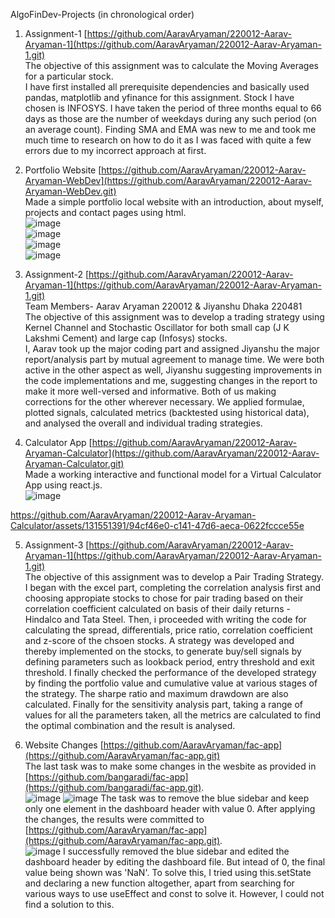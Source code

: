 AlgoFinDev-Projects (in chronological order)

1. Assignment-1 [https://github.com/AaravAryaman/220012-Aarav-Aryaman-1](https://github.com/AaravAryaman/220012-Aarav-Aryaman-1.git)  
The objective of this assignment was to calculate the Moving Averages for a particular stock.  
I have first installed all prerequisite dependencies and basically used pandas, matplotlib and yfinance for this assignment. Stock I have chosen is INFOSYS. I have taken the period of three months equal to 66 days as those are the number of weekdays during any such period (on an average count). Finding SMA and EMA was new to me and took me much time to research on how to do it as I was faced with quite a few errors due to my incorrect approach at first.  

2. Portfolio Website [https://github.com/AaravAryaman/220012-Aarav-Aryaman-WebDev](https://github.com/AaravAryaman/220012-Aarav-Aryaman-WebDev.git)  
Made a simple portfolio local website with an introduction, about myself, projects and contact pages using html.  
![image](https://github.com/AaravAryaman/220012-Aarav-Aryaman-WebDev/assets/131551391/ef3dfd13-f3c1-4fcb-a02b-39ea10a2884f)  
![image](https://github.com/AaravAryaman/220012-Aarav-Aryaman-WebDev/assets/131551391/cb3bad49-6754-4cd0-b71c-95b5053b9ce5)  
![image](https://github.com/AaravAryaman/220012-Aarav-Aryaman-WebDev/assets/131551391/4878cbd3-7270-49b9-98b4-98a1057c154f)  
![image](https://github.com/AaravAryaman/220012-Aarav-Aryaman-WebDev/assets/131551391/7a46f87f-4635-41dd-bd35-6ee1b5c0f1a1)  

3. Assignment-2 [https://github.com/AaravAryaman/220012-Aarav-Aryaman-1](https://github.com/AaravAryaman/220012-Aarav-Aryaman-1.git)  
Team Members- Aarav Aryaman 220012 & Jiyanshu Dhaka 220481  
The objective of this assignment was to develop a trading strategy using Kernel Channel and Stochastic Oscillator for both small cap (J K Lakshmi Cement) and large cap (Infosys) stocks.  
I, Aarav took up the major coding part and assigned Jiyanshu the major report/analysis part by mutual agreement to manage time. We were both active in the other aspect as well, Jiyanshu suggesting improvements in the code implementations and me, suggesting changes in the report to make it more well-versed and informative. Both of us making corrections for the other wherever necessary. We applied formulae, plotted signals, calculated metrics (backtested using historical data), and analysed the overall and individual trading strategies.  

4. Calculator App [https://github.com/AaravAryaman/220012-Aarav-Aryaman-Calculator](https://github.com/AaravAryaman/220012-Aarav-Aryaman-Calculator.git)  
Made a working interactive and functional model for a Virtual Calculator App using react.js.  
![image](https://github.com/AaravAryaman/220012-Aarav-Aryaman-Calculator/assets/131551391/32000072-ca74-4462-88b5-c526ccd33d74)  

https://github.com/AaravAryaman/220012-Aarav-Aryaman-Calculator/assets/131551391/94cf46e0-c141-47d6-aeca-0622fccce55e  

5. Assignment-3 [https://github.com/AaravAryaman/220012-Aarav-Aryaman-1](https://github.com/AaravAryaman/220012-Aarav-Aryaman-1.git)  
The objective of this assignment was to develop a Pair Trading Strategy.  
I began with the excel part, completing the correlation analysis first and choosing appropiate stocks to chose for pair trading based on their correlation coefficient calculated on basis of their daily returns - Hindalco and Tata Steel. Then, i proceeded with writing the code for calculating the spread, differentials, price ratio, correlation coefficient and z-score of the chsoen stocks. A strategy was developed and thereby implemented on the stocks, to generate buy/sell signals by defining parameters such as lookback period, entry threshold and exit threshold. I finally checked the performance of the developed strategy by finding the portfolio value and cumulative value at various stages of the strategy. The sharpe ratio and maximum drawdown are also calculated. Finally for the sensitivity analysis part, taking a range of values for all the parameters taken, all the metrics are calculated to find the optimal combination and the result is analysed.  

6. Website Changes [https://github.com/AaravAryaman/fac-app](https://github.com/AaravAryaman/fac-app.git)  
The last task was to make some changes in the wesbite as provided in [https://github.com/bangaradi/fac-app](https://github.com/bangaradi/fac-app.git).  
![image](https://github.com/AaravAryaman/AlgoFinDev-Projects/assets/131551391/01ff11ae-073f-4955-ac39-9e65a5272ab7)
![image](https://github.com/AaravAryaman/AlgoFinDev-Projects/assets/131551391/c557f186-81bc-4fdd-80ec-2a76204db8cf)
The task was to remove the blue sidebar and keep only one element in the dashboard header with value 0. 
After applying the changes, the results were committed to [https://github.com/AaravAryaman/fac-app](https://github.com/AaravAryaman/fac-app.git).  
![image](https://github.com/AaravAryaman/AlgoFinDev-Projects/assets/131551391/2193807b-f514-4e37-9109-3d0d4f00c2fc)
I successfully removed the blue sidebar and edited the dashboard header by editing the dashboard file. But intead of 0, the final value being shown was 'NaN'. To solve this, I tried using this.setState and declaring a new function altogether, apart from searching for various ways to use useEffect and const to solve it. However, I could not find a solution to this.
